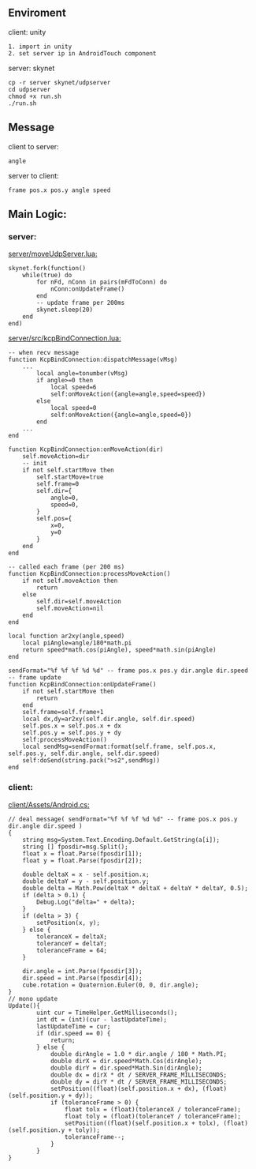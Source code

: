 ## Enviroment

client: unity

	1. import in unity
	2. set server ip in AndroidTouch component

server: skynet

	cp -r server skynet/udpserver
	cd udpserver
	chmod +x run.sh
	./run.sh


## Message

client to server:

	angle

server to client:

	frame pos.x pos.y angle speed


## Main Logic:

### server:

[server/moveUdpServer.lua:](server/moveUdpServer.lua)

	skynet.fork(function()
		while(true) do
			for nFd, nConn in pairs(mFdToConn) do
				nConn:onUpdateFrame()
			end
			-- update frame per 200ms
			skynet.sleep(20)
		end
	end)

[server/src/kcpBindConnection.lua:](server/src/kcpBindConnection.lua)

	-- when recv message
	function KcpBindConnection:dispatchMessage(vMsg)
		...
			local angle=tonumber(vMsg)
			if angle>=0 then
				local speed=6
				self:onMoveAction({angle=angle,speed=speed})
			else
				local speed=0
				self:onMoveAction({angle=angle,speed=0})
			end
		...
	end

	function KcpBindConnection:onMoveAction(dir)
		self.moveAction=dir
		-- init
		if not self.startMove then
			self.startMove=true
			self.frame=0
			self.dir={
				angle=0,
				speed=0,
			}
			self.pos={
				x=0,
				y=0
			}
		end
	end

	-- called each frame (per 200 ms)
	function KcpBindConnection:processMoveAction()
		if not self.moveAction then
			return
		else
			self.dir=self.moveAction
			self.moveAction=nil
		end
	end

	local function ar2xy(angle,speed)
		local piAngle=angle/180*math.pi
		return speed*math.cos(piAngle), speed*math.sin(piAngle)
	end

	sendFormat="%f %f %f %d %d" -- frame pos.x pos.y dir.angle dir.speed
	-- frame update
	function KcpBindConnection:onUpdateFrame()
		if not self.startMove then
			return
		end
		self.frame=self.frame+1
		local dx,dy=ar2xy(self.dir.angle, self.dir.speed)
		self.pos.x = self.pos.x + dx
		self.pos.y = self.pos.y + dy
		self:processMoveAction()
		local sendMsg=sendFormat:format(self.frame, self.pos.x, self.pos.y, self.dir.angle, self.dir.speed)
		self:doSend(string.pack(">s2",sendMsg))
	end


### client:

[client/Assets/Android.cs:](client/Assets/AndroidTouch.cs)

	// deal message( sendFormat="%f %f %f %d %d" -- frame pos.x pos.y dir.angle dir.speed )
	{
		string msg=System.Text.Encoding.Default.GetString(a[i]);
		string [] fposdir=msg.Split();
		float x = float.Parse(fposdir[1]);
		float y = float.Parse(fposdir[2]);

		double deltaX = x - self.position.x;
		double deltaY = y - self.position.y;
		double delta = Math.Pow(deltaX * deltaX + deltaY * deltaY, 0.5);
		if (delta > 0.1) {
			Debug.Log("delta=" + delta);
		}
		if (delta > 3) {
			setPosition(x, y);
		} else {
			toleranceX = deltaX;
			toleranceY = deltaY;
			toleranceFrame = 64;
		}

		dir.angle = int.Parse(fposdir[3]);
		dir.speed = int.Parse(fposdir[4]);
		cube.rotation = Quaternion.Euler(0, 0, dir.angle);
	}
	// mono update
	Update(){
			uint cur = TimeHelper.GetMilliseconds();
			int dt = (int)(cur - lastUpdateTime);
			lastUpdateTime = cur;
			if (dir.speed == 0) {
				return;
			} else {
				double dirAngle = 1.0 * dir.angle / 180 * Math.PI;
				double dirX = dir.speed*Math.Cos(dirAngle);
				double dirY = dir.speed*Math.Sin(dirAngle);
				double dx = dirX * dt / SERVER_FRAME_MILLISECONDS;
				double dy = dirY * dt / SERVER_FRAME_MILLISECONDS;
				setPosition((float)(self.position.x + dx), (float)(self.position.y + dy));
				if (toleranceFrame > 0) {
					float tolx = (float)(toleranceX / toleranceFrame);
					float toly = (float)(toleranceY / toleranceFrame);
					setPosition((float)(self.position.x + tolx), (float)(self.position.y + toly));
					toleranceFrame--;
				}
			}
	}
